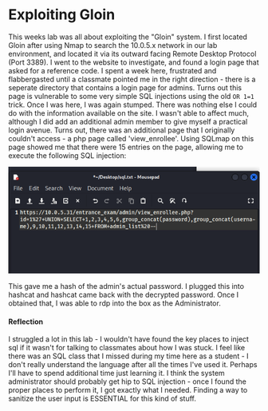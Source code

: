 # Exploiting Gloin

This weeks lab was all about exploiting the "Gloin" system. I first located Gloin after using Nmap to search the 10.0.5.x network in our lab environment, and
located it via its outward facing Remote Desktop Protocol (Port 3389). I went to the website to investigate, and found a login page that asked for a reference code.
I spent a week here, frustrated and flabbergasted until a classmate pointed me in the right direction - there is a seperate directory that contains a login page for admins.
Turns out this page is vulnerable to some very simple SQL injections using the old `OR 1=1` trick. Once I was here, I was again stumped. There was nothing else I could
do with the information available on the site. I wasn't able to affect much, although I did add an additional admin member to give myself a practical login avenue. Turns
out, there was an additional page that I originally couldn't access - a php page called 'view_enrollee'. Using SQLmap on this page showed me that there were 15 entries
on the page, allowing me to execute the following SQL injection:

![image](sql.png)


This gave me a hash of the admin's actual password. I plugged this into hashcat and hashcat came back with the decrypted password. Once I obtained that, I was
able to rdp into the box as the Administrator.


#### Reflection
I struggled a lot in this lab - I wouldn't have found the key places to inject sql if it wasn't for talking to classmates about how I was stuck. I feel like
there was an SQL class that I missed during my time here as a student - I don't really understand the language after all the times I've used it. Perhaps I'll
have to spend additional time just learning it. I think the system administrator should probably get hip to SQL injection - once I found the proper places to 
perform it, I got exactly what I needed. Finding a way to sanitize the user input is ESSENTIAL for this kind of stuff.
